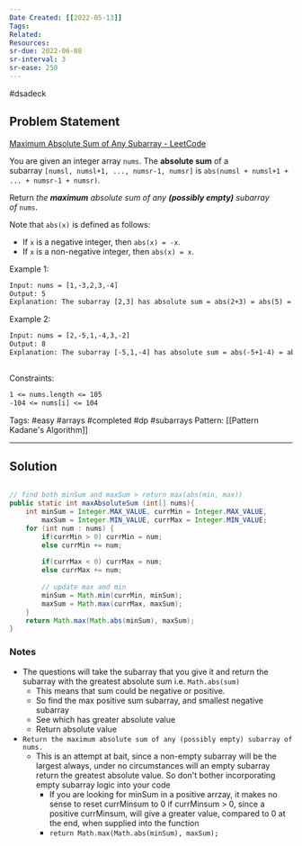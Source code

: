 ```yaml
---
Date Created: [[2022-05-13]]
Tags: 
Related: 
Resources: 
sr-due: 2022-06-08
sr-interval: 3
sr-ease: 250
---
```

#dsadeck 
## Problem Statement
[Maximum Absolute Sum of Any Subarray - LeetCode](https://leetcode.com/problems/maximum-absolute-sum-of-any-subarray/)

You are given an integer array `nums`. The **absolute sum** of a subarray `[numsl, numsl+1, ..., numsr-1, numsr]` is `abs(numsl + numsl+1 + ... + numsr-1 + numsr)`.

Return _the **maximum** absolute sum of any **(possibly empty)** subarray of_ `nums`.

Note that `abs(x)` is defined as follows:

-   If `x` is a negative integer, then `abs(x) = -x`.
-   If `x` is a non-negative integer, then `abs(x) = x`.

Example 1:

``` txt
Input: nums = [1,-3,2,3,-4]
Output: 5
Explanation: The subarray [2,3] has absolute sum = abs(2+3) = abs(5) = 5.
```
Example 2:
``` txt
Input: nums = [2,-5,1,-4,3,-2]
Output: 8
Explanation: The subarray [-5,1,-4] has absolute sum = abs(-5+1-4) = abs(-8) = 8.
 
```

Constraints:

``` txt
1 <= nums.length <= 105
-104 <= nums[i] <= 104
```
Tags:  #easy #arrays #completed #dp #subarrays 
Pattern: [[Pattern Kadane's Algorithm]]

---

## Solution
``` java

// find both minSum and maxSum > return max(abs(min, max))
public static int maxAbsoluteSum (int[] nums){
	int minSum = Integer.MAX_VALUE, currMin = Integer.MAX_VALUE,
		maxSum = Integer.MIN_VALUE, currMax = Integer.MIN_VALUE;
	for (int num : nums) {
		if(currMin > 0) currMin = num;
		else currMin += num;
		
		if(currMax < 0) currMax = num;
		else currMax += num;
		
		// update max and min
		minSum = Math.min(currMin, minSum);
		maxSum = Math.max(currMax, maxSum);
	}
	return Math.max(Math.abs(minSum), maxSum);
}
```

### Notes
- The questions will take the subarray that you give it and return the subarray with the greatest absolute sum i.e. `Math.abs(sum)`
	- This means that sum could be negative or positive.
	- So find the max positive sum subarray, and smallest negative subarray
	- See which has greater absolute value
	- Return absolute value
- `Return the maximum absolute sum of any (possibly empty) subarray of nums.`
	- This is an attempt at bait, since a non-empty subarray will be the largest always, under no circumstances will an empty subarray return the greatest absolute value.  So don't bother incorporating empty subarray logic into your code
		- If you are looking for minSum in a positive arrzay, it makes no sense to reset currMinsum to 0 if currMinsum > 0, since a positive currMinsum, will give a greater value, compared to 0 at the end, when supplied into the function
		- `return Math.max(Math.abs(minSum), maxSum);`



